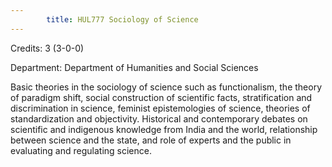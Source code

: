 ```yaml
---
        title: HUL777 Sociology of Science
---
```

Credits: 3 (3-0-0)

Department: Department of Humanities and Social Sciences

Basic theories in the sociology of science such as functionalism, the theory of paradigm shift, social construction of scientific facts, stratification and discrimination in science, feminist epistemologies of science, theories of standardization and objectivity. Historical and contemporary debates on scientific and indigenous knowledge from India and the world, relationship between science and the state, and role of experts and the public in evaluating and regulating science.